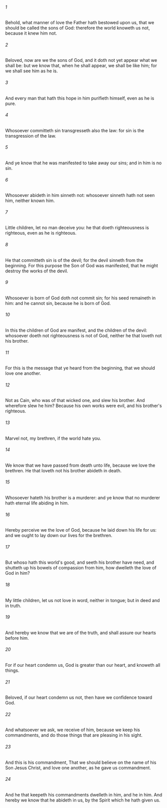 ###### 1
Behold, what manner of love the Father hath bestowed upon us, that we should be called the sons of God: therefore the world knoweth us not, because it knew him not.

###### 2
Beloved, now are we the sons of God, and it doth not yet appear what we shall be: but we know that, when he shall appear, we shall be like him; for we shall see him as he is.

###### 3
And every man that hath this hope in him purifieth himself, even as he is pure.

###### 4
Whosoever committeth sin transgresseth also the law: for sin is the transgression of the law.

###### 5
And ye know that he was manifested to take away our sins; and in him is no sin.

###### 6
Whosoever abideth in him sinneth not: whosoever sinneth hath not seen him, neither known him.

###### 7
Little children, let no man deceive you: he that doeth righteousness is righteous, even as he is righteous.

###### 8
He that committeth sin is of the devil; for the devil sinneth from the beginning. For this purpose the Son of God was manifested, that he might destroy the works of the devil.

###### 9
Whosoever is born of God doth not commit sin; for his seed remaineth in him: and he cannot sin, because he is born of God.

###### 10
In this the children of God are manifest, and the children of the devil: whosoever doeth not righteousness is not of God, neither he that loveth not his brother.

###### 11
For this is the message that ye heard from the beginning, that we should love one another.

###### 12
Not as Cain, who was of that wicked one, and slew his brother. And wherefore slew he him? Because his own works were evil, and his brother's righteous.

###### 13
Marvel not, my brethren, if the world hate you.

###### 14
We know that we have passed from death unto life, because we love the brethren. He that loveth not his brother abideth in death.

###### 15
Whosoever hateth his brother is a murderer: and ye know that no murderer hath eternal life abiding in him.

###### 16
Hereby perceive we the love of God, because he laid down his life for us: and we ought to lay down our lives for the brethren.

###### 17
But whoso hath this world's good, and seeth his brother have need, and shutteth up his bowels of compassion from him, how dwelleth the love of God in him?

###### 18
My little children, let us not love in word, neither in tongue; but in deed and in truth.

###### 19
And hereby we know that we are of the truth, and shall assure our hearts before him.

###### 20
For if our heart condemn us, God is greater than our heart, and knoweth all things.

###### 21
Beloved, if our heart condemn us not, then have we confidence toward God.

###### 22
And whatsoever we ask, we receive of him, because we keep his commandments, and do those things that are pleasing in his sight.

###### 23
And this is his commandment, That we should believe on the name of his Son Jesus Christ, and love one another, as he gave us commandment.

###### 24
And he that keepeth his commandments dwelleth in him, and he in him. And hereby we know that he abideth in us, by the Spirit which he hath given us.

